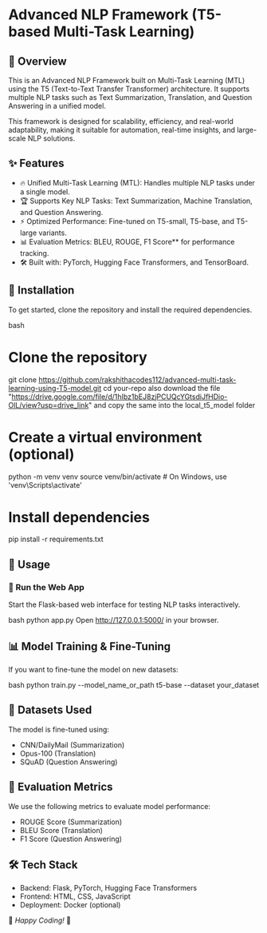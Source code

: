 # Advanced NLP Framework (T5-based Multi-Task Learning)

## 🚀 Overview
This is an Advanced NLP Framework built on Multi-Task Learning (MTL) using the T5 (Text-to-Text Transfer Transformer) architecture. It supports multiple NLP tasks such as Text Summarization, Translation, and Question Answering in a unified model.

This framework is designed for scalability, efficiency, and real-world adaptability, making it suitable for automation, real-time insights, and large-scale NLP solutions.

## ✨ Features
- 🔥 Unified Multi-Task Learning (MTL): Handles multiple NLP tasks under a single model.
- 🏆 Supports Key NLP Tasks: Text Summarization, Machine Translation, and Question Answering.
- ⚡ Optimized Performance: Fine-tuned on T5-small, T5-base, and T5-large variants.
- 📊 Evaluation Metrics: BLEU, ROUGE, F1 Score** for performance tracking.
- 🛠 Built with: PyTorch, Hugging Face Transformers, and TensorBoard.

## 📌 Installation
To get started, clone the repository and install the required dependencies.

bash
# Clone the repository
git clone https://github.com/rakshithacodes112/advanced-multi-task-learning-using-T5-model.git
cd your-repo
also download the file "https://drive.google.com/file/d/1hIbz1bEJ8zjPCUQcYGtsdiJfHDio-OlL/view?usp=drive_link" and copy the same into the local_t5_model folder

# Create a virtual environment (optional)
python -m venv venv
source venv/bin/activate  # On Windows, use 'venv\Scripts\activate'

# Install dependencies
pip install -r requirements.txt

## 🚀 Usage
### ⿡ Run the Web App
Start the Flask-based web interface for testing NLP tasks interactively.

bash
python app.py
Open http://127.0.0.1:5000/ in your browser.

## 📊 Model Training & Fine-Tuning
If you want to fine-tune the model on new datasets:

bash
python train.py --model_name_or_path t5-base --dataset your_dataset

## 📝 Datasets Used
The model is fine-tuned using:
- CNN/DailyMail (Summarization)
- Opus-100 (Translation)
- SQuAD (Question Answering)

## 📖 Evaluation Metrics
We use the following metrics to evaluate model performance:
- ROUGE Score (Summarization)
- BLEU Score (Translation)
- F1 Score (Question Answering)

## 🛠 Tech Stack
- Backend: Flask, PyTorch, Hugging Face Transformers
- Frontend: HTML, CSS, JavaScript
- Deployment: Docker (optional)

🚀 *Happy Coding!* 🎯
